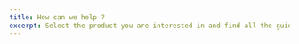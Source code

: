 ```yaml
---
title: How can we help ?
excerpt: Select the product you are interested in and find all the guides written for you by OVH
---
```

